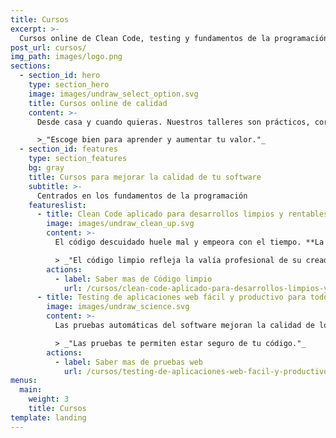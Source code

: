 ```yaml
---
title: Cursos
excerpt: >-
  Cursos online de Clean Code, testing y fundamentos de la programación.
post_url: cursos/
img_path: images/logo.png
sections:
  - section_id: hero
    type: section_hero
    image: images/undraw_select_option.svg
    title: Cursos online de calidad
    content: >-
      Desde casa y cuando quieras. Nuestros talleres son prácticos, cortos y eficaces.

      >_"Escoge bien para aprender y aumentar tu valor."_
  - section_id: features
    type: section_features
    bg: gray
    title: Cursos para mejorar la calidad de tu software
    subtitle: >-
      Centrados en los fundamentos de la programación
    featureslist:
      - title: Clean Code aplicado para desarrollos limpios y rentables
        image: images/undraw_clean_up.svg
        content: >-
          El código descuidado huele mal y empeora con el tiempo. **La artesanía del software cuida la escritura para crear código limpio**. Este curso te transforma en artesano del software.

          > _"El código limpio refleja la valía profesional de su creador."_
        actions:
          - label: Saber mas de Código limpio
            url: /cursos/clean-code-aplicado-para-desarrollos-limpios-y-rentables/
      - title: Testing de aplicaciones web fácil y productivo para todos
        image: images/undraw_science.svg
        content: >-
          Las pruebas automáticas del software mejoran la calidad de los programas. **Los tests descubren bugs y reducen los tiempos de mantenimiento**. Pero lo mejor es que pueden ser divertidas y desde luego rentables.

          > _"Las pruebas te permiten estar seguro de tu código."_
        actions:
          - label: Saber mas de pruebas web
            url: /cursos/testing-de-aplicaciones-web-facil-y-productivo-para-todos/
menus:
  main:
    weight: 3
    title: Cursos
template: landing
---
```

